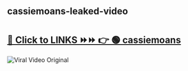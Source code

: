 
 ## cassiemoans-leaked-video 

# <h2><a href="https://clipsfans.com/cassiemoans&ref=git">🔗 Click to LINKS ⏩⏩ 👉 🟢 cassiemoans </a></h2>

<a href="https://clipsfans.com/cassiemoans&ref=git" rel="nofollow" data-target="animated-image.originalLink"><img src="https://i.ibb.co.com/xMMVF88/686577567.gif" alt="Viral Video Original" style="max-width: 100%; display: inline-block;" data-target="animated-image.originalImage"></a>
